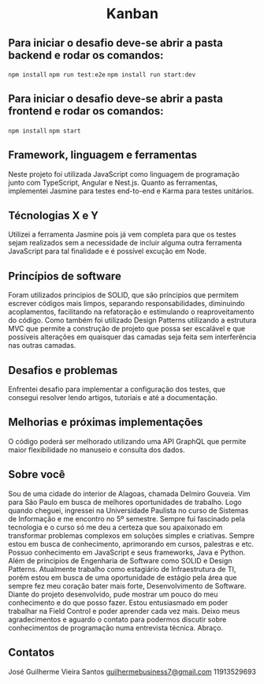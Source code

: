 <h1 align="center"> Kanban </h1>

## Para iniciar o desafio deve-se abrir a pasta backend e rodar os comandos:
`npm install`
`npm run test:e2e`
`npm install run start:dev`

## Para iniciar o desafio deve-se abrir a pasta frontend e rodar os comandos:
`npm install`
`npm start`

## Framework, linguagem e ferramentas

Neste projeto foi utilizada JavaScript como linguagem de programação junto com TypeScript, Angular e Nest.js. Quanto as ferramentas, implementei Jasmine para testes end-to-end e Karma para testes unitários.

## Técnologias X e Y

Utilizei a ferramenta Jasmine pois já vem completa para que os testes sejam realizados sem a necessidade de incluir alguma outra ferramenta JavaScript para tal finalidade e é possível excução em Node.

## Princípios de software 

Foram utilizados principios de SOLID, que são príncipios que permitem escrever códigos mais limpos, separando responsabilidades, diminuindo acoplamentos, facilitando na refatoração e estimulando o reaproveitamento do código. Como também foi utilizado Design Patterns utilizando a estrutura MVC que permite a construção de projeto que possa ser escalável e que possíveis alterações em quaisquer das camadas seja feita sem interferência nas outras camadas.

## Desafios e problemas

Enfrentei desafio para implementar a configuração dos testes, que consegui resolver lendo artigos, tutoriais e até a documentação.

## Melhorias e próximas implementações

O código poderá ser melhorado utilizando uma API GraphQL que permite maior flexibilidade no manuseio e consulta dos dados.


## Sobre você

Sou de uma cidade do interior de Alagoas, chamada Delmiro Gouveia. Vim para São Paulo em busca de melhores oportunidades de trabalho. Logo quando cheguei, ingressei na Universidade Paulista no curso de Sistemas de Informação e me encontro no 5º semestre. Sempre fui fascinado pela tecnologia e o curso só me deu a certeza que sou apaixonado em transformar problemas complexos em soluções simples e criativas. Sempre estou em busca de conhecimento, aprimorando em cursos, palestras e etc. Possuo conhecimento em JavaScript e seus frameworks, Java e Python. Além de príncipios de Engenharia de Software como SOLID e Design Patterns.
Atualmente trabalho como estagiário de Infraestrutura de TI, porém estou em busca de uma oportunidade de estágio pela área que sempre fez meu coração bater mais forte, Desenvolvimento de Software. 
Diante do projeto desenvolvido, pude mostrar um pouco do meu conhecimento e do que posso fazer. Estou entusiasmado em poder trabalhar na Field Control e poder aprender cada vez mais.
Deixo meus agradecimentos e aguardo o contato para podermos discutir sobre conhecimentos de programação numa entrevista técnica. Abraço.

## Contatos

José Guilherme Vieira Santos
guilhermebusiness7@gmail.com
11913529693
